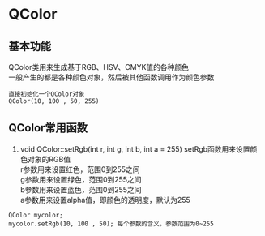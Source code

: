 # QColor

## 基本功能
QColor类用来生成基于RGB、HSV、CMYK值的各种颜色  
一般产生的都是各种颜色对象，然后被其他函数调用作为颜色参数  
```
直接初始化一个QColor对象
QColor(10, 100 , 50, 255)
```


## QColor常用函数
1. void QColor::setRgb(int r, int g, int b, int a = 255)
setRgb函数用来设置颜色对象的RGB值  
r参数用来设置红色，范围0到255之间  
g参数用来设置绿色，范围0到255之间  
b参数用来设置蓝色，范围0到255之间  
a参数用来设置alpha值，即颜色的透明度，默认为255  
```
QColor mycolor;
mycolor.setRgb(10, 100 , 50); 每个参数的含义，参数范围为0~255
```